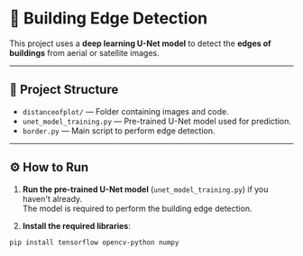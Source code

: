 # 🏢 Building Edge Detection

This project uses a **deep learning U-Net model** to detect the **edges of buildings** from aerial or satellite images.  

---

## 📂 Project Structure

- `distanceofplot/` — Folder containing images and code.
- `unet_model_training.py` — Pre-trained U-Net model used for prediction.
- `border.py` — Main script to perform edge detection.

---

## ⚙️ How to Run

1. **Run the pre-trained U-Net model** (`unet_model_training.py`) if you haven't already.  
   The model is required to perform the building edge detection.

2. **Install the required libraries**:

```bash
pip install tensorflow opencv-python numpy